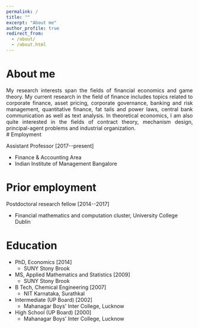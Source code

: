 ```yaml
---
permalink: /
title: ""
excerpt: "About me"
author_profile: true
redirect_from: 
  - /about/
  - /about.html
---
```


# About me
<div style="text-align: justify">
My research interests span the fields of financial economics and game theory. My current research in the field of finance includes topics related to corporate finance, asset pricing, corporate governance, banking and risk management, quantitative finance, fat tails and power laws, central bank communication as well as text analysis. In theoretical economics, I am also quite interested in the fields of contract theory, mechanism design, principal-agent problems and industrial organization.
</div>
# Employment

Assistant Professor [2017--present]
  - Finance & Accounting Area
  - Indian Institute of Management Bangalore

# Prior employment

Postdoctoral research fellow [2014--2017]
  - Financial mathematics and computation cluster, University College Dublin 

# Education

- PhD, Economics [2014]
  * SUNY Stony Brook 
- MS, Applied Mathematics and Statistics [2009]
  * SUNY Stony Brook 
- B Tech, Chemical Engineering [2007]
  - NIT Karnataka, Surathkal 
- Intermediate (UP Board) [2002]
  - Mahanagar Boys' Inter College, Lucknow
- High School (UP Board) [2000]
  - Mahanagar Boys' Inter College, Lucknow
